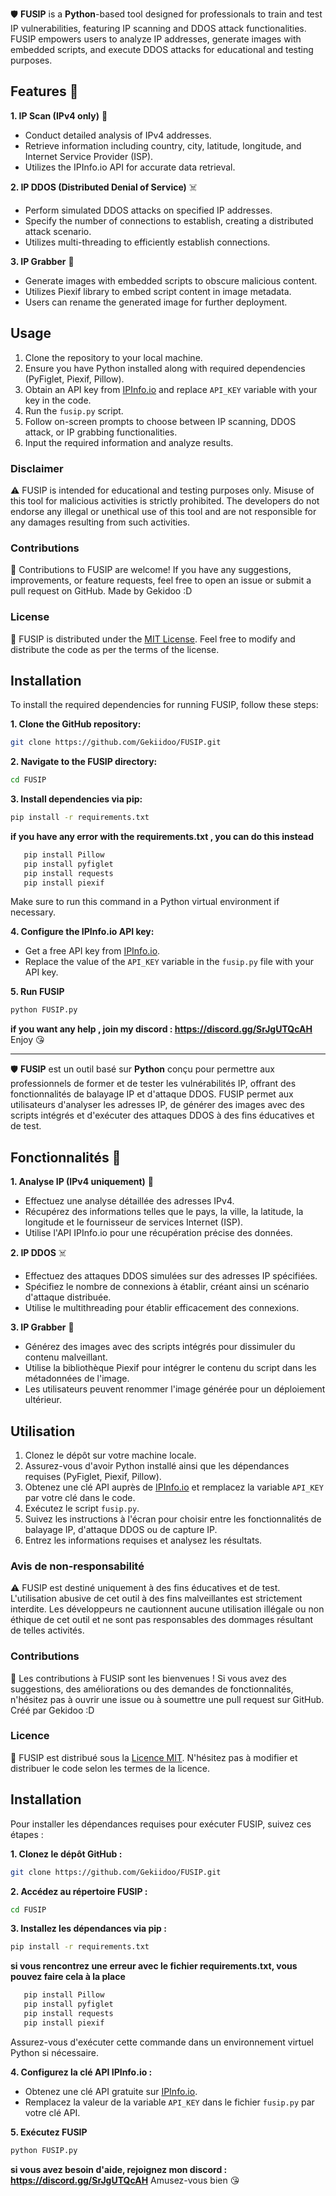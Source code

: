 
🛡️ **FUSIP** is a **Python**-based tool designed for professionals to train and test IP vulnerabilities, featuring IP scanning and DDOS attack functionalities. FUSIP empowers users to analyze IP addresses, generate images with embedded scripts, and execute DDOS attacks for educational and testing purposes.

## Features 👀

**1. IP Scan (IPv4 only)** 🤖
   - Conduct detailed analysis of IPv4 addresses.
   - Retrieve information including country, city, latitude, longitude, and Internet Service Provider (ISP).
   - Utilizes the IPInfo.io API for accurate data retrieval.

**2. IP DDOS (Distributed Denial of Service)** ☠️
   - Perform simulated DDOS attacks on specified IP addresses.
   - Specify the number of connections to establish, creating a distributed attack scenario.
   - Utilizes multi-threading to efficiently establish connections.

**3. IP Grabber** 🎯
   - Generate images with embedded scripts to obscure malicious content.
   - Utilizes Piexif library to embed script content in image metadata.
   - Users can rename the generated image for further deployment.

## Usage

1. Clone the repository to your local machine.
2. Ensure you have Python installed along with required dependencies (PyFiglet, Piexif, Pillow).
3. Obtain an API key from [IPInfo.io](https://ipinfo.io) and replace `API_KEY` variable with your key in the code.
4. Run the `fusip.py` script.
5. Follow on-screen prompts to choose between IP scanning, DDOS attack, or IP grabbing functionalities.
6. Input the required information and analyze results.

### Disclaimer

⚠️ FUSIP is intended for educational and testing purposes only. Misuse of this tool for malicious activities is strictly prohibited. The developers do not endorse any illegal or unethical use of this tool and are not responsible for any damages resulting from such activities.

### Contributions

🤝 Contributions to FUSIP are welcome! If you have any suggestions, improvements, or feature requests, feel free to open an issue or submit a pull request on GitHub.
Made by Gekidoo :D

### License

📜 FUSIP is distributed under the [MIT License](https://opensource.org/licenses/MIT). Feel free to modify and distribute the code as per the terms of the license.

## Installation

To install the required dependencies for running FUSIP, follow these steps:

**1. Clone the GitHub repository:**
   ```bash
   git clone https://github.com/Gekiidoo/FUSIP.git
   ```

**2. Navigate to the FUSIP directory:**
   ```bash
   cd FUSIP
   ```

**3. Install dependencies via pip:**
   ```bash
   pip install -r requirements.txt
   ```
**if you have any error with the requirements.txt , you can do this instead**
```bash
   pip install Pillow
   pip install pyfiglet
   pip install requests
   pip install piexif
```

   Make sure to run this command in a Python virtual environment if necessary.

**4. Configure the IPInfo.io API key:**
   - Get a free API key from [IPInfo.io](https://ipinfo.io).
   - Replace the value of the `API_KEY` variable in the `fusip.py` file with your API key.

**5. Run FUSIP**
   ```bash
   python FUSIP.py
   ```

**if you want any help , join my discord : https://discord.gg/SrJgUTQcAH**
Enjoy 😘


------------------------------------------------------------------------------------------------------------------------------------------------------------------------------------

🛡️ **FUSIP** est un outil basé sur **Python** conçu pour permettre aux professionnels de former et de tester les vulnérabilités IP, offrant des fonctionnalités de balayage IP et d'attaque DDOS. FUSIP permet aux utilisateurs d'analyser les adresses IP, de générer des images avec des scripts intégrés et d'exécuter des attaques DDOS à des fins éducatives et de test.

## Fonctionnalités 👀

**1. Analyse IP (IPv4 uniquement)** 🤖
   - Effectuez une analyse détaillée des adresses IPv4.
   - Récupérez des informations telles que le pays, la ville, la latitude, la longitude et le fournisseur de services Internet (ISP).
   - Utilise l'API IPInfo.io pour une récupération précise des données.

**2. IP DDOS** ☠️
   - Effectuez des attaques DDOS simulées sur des adresses IP spécifiées.
   - Spécifiez le nombre de connexions à établir, créant ainsi un scénario d'attaque distribuée.
   - Utilise le multithreading pour établir efficacement des connexions.

**3. IP Grabber** 🎯
   - Générez des images avec des scripts intégrés pour dissimuler du contenu malveillant.
   - Utilise la bibliothèque Piexif pour intégrer le contenu du script dans les métadonnées de l'image.
   - Les utilisateurs peuvent renommer l'image générée pour un déploiement ultérieur.

## Utilisation

1. Clonez le dépôt sur votre machine locale.
2. Assurez-vous d'avoir Python installé ainsi que les dépendances requises (PyFiglet, Piexif, Pillow).
3. Obtenez une clé API auprès de [IPInfo.io](https://ipinfo.io) et remplacez la variable `API_KEY` par votre clé dans le code.
4. Exécutez le script `fusip.py`.
5. Suivez les instructions à l'écran pour choisir entre les fonctionnalités de balayage IP, d'attaque DDOS ou de capture IP.
6. Entrez les informations requises et analysez les résultats.

### Avis de non-responsabilité

⚠️ FUSIP est destiné uniquement à des fins éducatives et de test. L'utilisation abusive de cet outil à des fins malveillantes est strictement interdite. Les développeurs ne cautionnent aucune utilisation illégale ou non éthique de cet outil et ne sont pas responsables des dommages résultant de telles activités.

### Contributions

🤝 Les contributions à FUSIP sont les bienvenues ! Si vous avez des suggestions, des améliorations ou des demandes de fonctionnalités, n'hésitez pas à ouvrir une issue ou à soumettre une pull request sur GitHub.
Créé par Gekidoo :D

### Licence

📜 FUSIP est distribué sous la [Licence MIT](https://opensource.org/licenses/MIT). N'hésitez pas à modifier et distribuer le code selon les termes de la licence.

## Installation

Pour installer les dépendances requises pour exécuter FUSIP, suivez ces étapes :

**1. Clonez le dépôt GitHub :**
   ```bash
   git clone https://github.com/Gekiidoo/FUSIP.git
   ```

**2. Accédez au répertoire FUSIP :**
   ```bash
   cd FUSIP
   ```

**3. Installez les dépendances via pip :**
   ```bash
   pip install -r requirements.txt
   ```
**si vous rencontrez une erreur avec le fichier requirements.txt, vous pouvez faire cela à la place**
```bash
   pip install Pillow
   pip install pyfiglet
   pip install requests
   pip install piexif
```
   Assurez-vous d'exécuter cette commande dans un environnement virtuel Python si nécessaire.

**4. Configurez la clé API IPInfo.io :**
   - Obtenez une clé API gratuite sur [IPInfo.io](https://ipinfo.io).
   - Remplacez la valeur de la variable `API_KEY` dans le fichier `fusip.py` par votre clé API.

**5. Exécutez FUSIP**
   ```bash
   python FUSIP.py
   ```

**si vous avez besoin d'aide, rejoignez mon discord : https://discord.gg/SrJgUTQcAH**
Amusez-vous bien 😘

